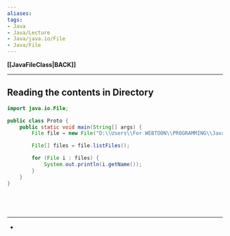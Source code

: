 ```yaml
---
aliases:
tags:
- Java
- Java/Lecture
- Java/java.io/File
- Java/File
---
```

**[[JavaFileClass|BACK]]**

---
## Reading the contents in Directory
```java
import java.io.File;

public class Proto {
    public static void main(String[] args) {
        File file = new File("D:\\Users\\For WEBTOON\\PROGRAMMING\\Java\\Proto1");

        File[] files = file.listFiles();

        for (File i : files) {
            System.out.println(i.getName());
        }
    }
}
```

<br>

# 
---
- 
